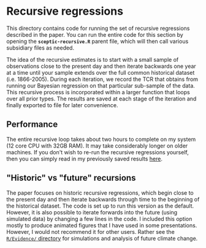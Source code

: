 # Recursive regressions

This directory contains code for running the set of recursive regressions described in the paper. You can run the entire code for this section by opening the **`sceptic-recursive.R`** parent file, which will then call various subsidiary files as needed.

The idea of the recursive estimates is to start with a small sample of observations close to the present day and then iterate backwards one year at a time until your sample extends over the full common historical dataset (i.e. 1866-2005). During each iteration, we record the TCR that obtains from running our Bayesian regression on that particular sub-sample of the data. This recursive process is incorporated within a larger function that loops over all prior types. The results are saved at each stage of the iteration and finally exported to file for later convenience.

## Performance
The entire recursive loop takes about two hours to complete on my system (12 core CPU with 32GB RAM). It may take considerably longer on older machines. If you don't wish to re-run the recursive regressions yourself, then you can simply read in my previously saved results [here](https://github.com/grantmcdermott/sceptic-priors/blob/master/Results/Recursive/tcr-rec-historic.csv).

## "Historic" vs "future" recursions
The paper focuses on historic recursive regressions, which begin close to the present day and then iterate backwards through time to the beginning of the historical dataset. The code is set up to run this version as the default. However, it is also possible to iterate forwards into the future (using simulated data) by changing a few lines in the code. I included this option mostly to produce animated figures that I have used in some presentations. However, I would not recommend it for other users. Rather see the [`R/Evidence/` directory](https://github.com/grantmcdermott/sceptic-priors/tree/reorg/R/Evidence) for simulations and analysis of future climate change.
